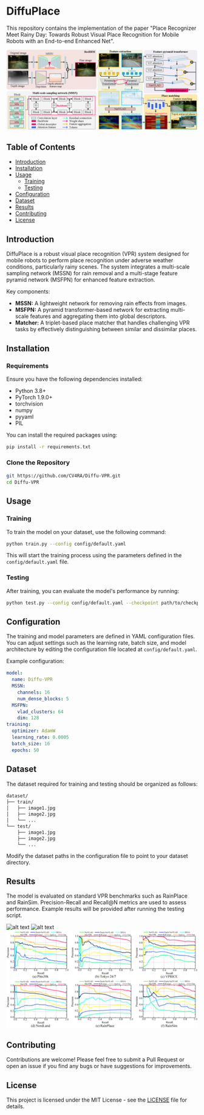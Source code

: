 
# DiffuPlace

This repository contains the implementation of the paper "Place Recognizer Meet Rainy Day: Towards Robust Visual Place Recognition for Mobile Robots with an End-to-end Enhanced Net". 

![alt text](framework.png)

## Table of Contents

- [Introduction](#introduction)
- [Installation](#installation)
- [Usage](#usage)
  - [Training](#training)
  - [Testing](#testing)
- [Configuration](#configuration)
- [Dataset](#dataset)
- [Results](#results)
- [Contributing](#contributing)
- [License](#license)

## Introduction

DiffuPlace is a robust visual place recognition (VPR) system designed for mobile robots to perform place recognition under adverse weather conditions, particularly rainy scenes. The system integrates a multi-scale sampling network (MSSN) for rain removal and a multi-stage feature pyramid network (MSFPN) for enhanced feature extraction.

Key components:
- **MSSN:** A lightweight network for removing rain effects from images.
- **MSFPN:** A pyramid transformer-based network for extracting multi-scale features and aggregating them into global descriptors.
- **Matcher:** A triplet-based place matcher that handles challenging VPR tasks by effectively distinguishing between similar and dissimilar places.

## Installation

### Requirements

Ensure you have the following dependencies installed:

- Python 3.8+
- PyTorch 1.9.0+
- torchvision
- numpy
- pyyaml
- PIL

You can install the required packages using:

```bash
pip install -r requirements.txt
```

### Clone the Repository

```bash
git https://github.com/CV4RA/Diffu-VPR.git
cd Diffu-VPR
```

## Usage

### Training

To train the model on your dataset, use the following command:

```bash
python train.py --config config/default.yaml
```

This will start the training process using the parameters defined in the `config/default.yaml` file.

### Testing

After training, you can evaluate the model's performance by running:

```bash
python test.py --config config/default.yaml --checkpoint path/to/checkpoint.pth
```

## Configuration

The training and model parameters are defined in YAML configuration files. You can adjust settings such as the learning rate, batch size, and model architecture by editing the configuration file located at `config/default.yaml`.

Example configuration:

```yaml
model:
  name: Diffu-VPR
  MSSN:
    channels: 16
    num_dense_blocks: 5
  MSFPN:
    vlad_clusters: 64
    dim: 128
training:
  optimizer: AdamW
  learning_rate: 0.0005
  batch_size: 16
  epochs: 50
```

## Dataset

The dataset required for training and testing should be organized as follows:

```
dataset/
├── train/
│   ├── image1.jpg
│   ├── image2.jpg
│   └── ...
└── test/
    ├── image1.jpg
    ├── image2.jpg
    └── ...
```

Modify the dataset paths in the configuration file to point to your dataset directory.

## Results

The model is evaluated on standard VPR benchmarks such as RainPlace and RainSim. Precision-Recall and Recall@N metrics are used to assess performance. Example results will be provided after running the testing script.

![alt text](result-1.png)
![alt text](result-2.png)
![alt text](result-3.png)
## Contributing

Contributions are welcome! Please feel free to submit a Pull Request or open an issue if you find any bugs or have suggestions for improvements.

## License

This project is licensed under the MIT License - see the [LICENSE](LICENSE) file for details.
